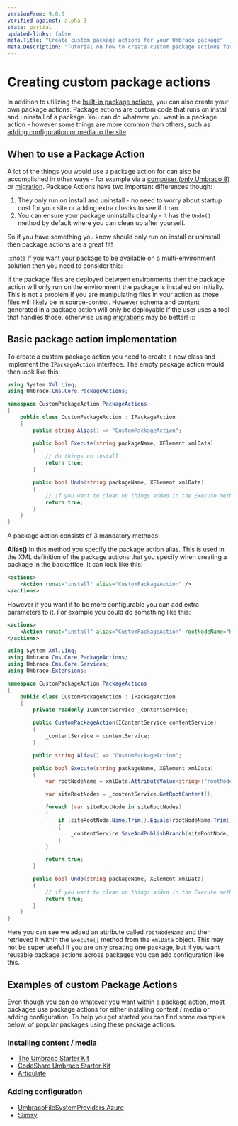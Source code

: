 ```yaml
---
versionFrom: 9.0.0
verified-against: alpha-3
state: partial
updated-links: false
meta.Title: "Create custom package actions for your Umbraco package"
meta.Description: "Tutorial on how to create custom package actions for your Umbraco package"
---
```


# Creating custom package actions

In addition to utilizing the [built-in package actions](index-v9.md), you can also create your own package actions. Package actions are custom code that runs on install and uninstall of a package. You can do whatever you want in a package action - however some things are more common than others, such as [adding configuration or media to the site](#Examples-of-custom-Package-Actions).

## When to use a Package Action

A lot of the things you would use a package action for can also be accomplished in other ways - for example via a [composer (only Umbraco 8)](../../../Implementation/Composing/index.md) or [migration](../Database/index-v9.md). Package Actions have two important differences though:

1. They only run on install and uninstall - no need to worry about startup cost for your site or adding extra checks to see if it ran.
2. You can ensure your package uninstalls cleanly - it has the `Undo()` method by default where you can clean up after yourself.

So if you have something you know should only run on install or uninstall then package actions are a great fit!

:::note
If you want your package to be available on a multi-environment solution then you need to consider this:

If the package files are deployed between environments then the package action will only run on the environment the package is installed on initially. This is not a problem if you are manipulating files in your action as those files will likely be in source-control. However schema and content generated in a package action will only be deployable if the user uses a tool that handles those, otherwise using [migrations](../Database/index-v9.md) may be better!
:::

## Basic package action implementation

To create a custom package action you need to create a new class and implement the `IPackageAction` interface. The empty package action would then look like this:

```csharp
using System.Xml.Linq;
using Umbraco.Cms.Core.PackageActions;

namespace CustomPackageAction.PackageActions
{
    public class CustomPackageAction : IPackageAction
    {
        public string Alias() => "CustomPackageAction";

        public bool Execute(string packageName, XElement xmlData)
        {
            // do things on install
            return true;
        }

        public bool Undo(string packageName, XElement xmlData)
        {
            // if you want to clean up things added in the Execute method do it here
            return true;
        }
    }
}
```

A package action consists of 3 mandatory methods:

**Alias()**
In this method you specify the package action alias. This is used in the XML definition of the package actions that you specify when creating a package in the backoffice.
It can look like this:

```xml
<actions>
    <Action runat="install" alias="CustomPackageAction" />
</actions>
```

However if you want it to be more configurable you can add extra parameters to it. For example you could do something like this:

```xml
<actions>
    <Action runat="install" alias="CustomPackageAction" rootNodeName="Home" />
</actions>
```

```csharp
using System.Xml.Linq;
using Umbraco.Cms.Core.PackageActions;
using Umbraco.Cms.Core.Services;
using Umbraco.Extensions;

namespace CustomPackageAction.PackageActions
{
    public class CustomPackageAction : IPackageAction
    {
        private readonly IContentService _contentService;

        public CustomPackageAction(IContentService contentService)
        {
            _contentService = contentService;
        }

        public string Alias() => "CustomPackageAction";

        public bool Execute(string packageName, XElement xmlData)
        {
            var rootNodeName = xmlData.AttributeValue<string>("rootNodeName");

            var siteRootNodes = _contentService.GetRootContent();

            foreach (var siteRootNode in siteRootNodes)
            {
                if (siteRootNode.Name.Trim().Equals(rootNodeName.Trim()) && siteRootNode.ContentType != null)
                {
                    _contentService.SaveAndPublishBranch(siteRootNode, true);
                }
            }

            return true;
        }

        public bool Undo(string packageName, XElement xmlData)
        {
            // if you want to clean up things added in the Execute method do it here
            return true;
        }
    }
}

```

Here you can see we added an attribute called `rootNodeName` and then retrieved it within the `Execute()` method from the `xmlData` object. This may not be super useful if you are only creating one package, but if you want reusable package actions across packages you can add configuration like this.

## Examples of custom Package Actions

Even though you can do whatever you want within a package action, most packages use package actions for either installing content / media or adding configuration. To help you get started you can find some examples below, of popular packages using these package actions.

### Installing content / media

- [The Umbraco Starter Kit](https://github.com/umbraco/The-Starter-Kit/blob/dev-v8/src/Umbraco.SampleSite/InstallPackageAction.cs)
- [CodeShare Umbraco Starter Kit](https://github.com/prjseal/CodeShare-Umbraco-Starter-Kit-for-v8/blob/master/src/CSUSK.Core/PackageActions/CreateMediaHandler.cs)
- [Articulate](https://github.com/Shazwazza/Articulate/blob/master/src/Articulate/Packaging/ArticulateInstallPackageAction.cs)

### Adding configuration

- [UmbracoFileSystemProviders.Azure](https://github.com/umbraco-community/UmbracoFileSystemProviders.Azure/blob/master-umbraco-version-8/src/UmbracoFileSystemProviders.Azure.Installer/PackageActions.cs)
- [Slimsy](https://github.com/Jeavon/Slimsy/blob/dev-v3/Slimsy/Packaging/PackageActions.cs)
